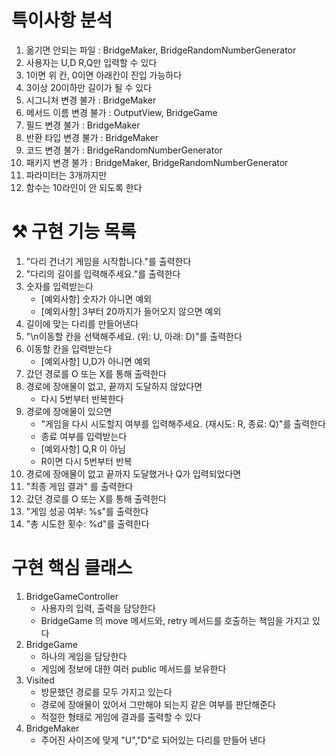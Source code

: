 # 특이사항 분석

1. 옮기면 안되는 파일 : BridgeMaker, BridgeRandomNumberGenerator
2. 사용자는 U,D R,Q만 입력할 수 있다
3. 1이면 위 칸, 0이면 아래칸이 진입 가능하다
4. 3이상 20이하만 길이가 될 수 있다
5. 시그니처 변경 불가 : BridgeMaker
6. 메서드 이름 변경 불가 : OutputView, BridgeGame
7. 필드 변경 불가 : BridgeMaker
8. 반환 타입 변경 불가 : BridgeMaker
9. 코드 변경 불가 : BridgeRandomNumberGenerator
10. 패키지 변경 불가 : BridgeMaker, BridgeRandomNumberGenerator
11. 파라미터는 3개까지만
12. 함수는 10라인이 안 되도록 한다

# ⚒ 구현 기능 목록

1. "다리 건너기 게임을 시작합니다."를 출력한다
2. "다리의 길이를 입력해주세요."를 출력한다
3. 숫자를 입력받는다
    - [예외사항] 숫자가 아니면 예외
    - [예외사항] 3부터 20까지가 들어오지 않으면 예외
4. 길이에 맞는 다리를 만들어낸다
5. "\n이동할 칸을 선택해주세요. (위: U, 아래: D)"를 출력한다
6. 이동할 칸을 입력받는다
    - [예외사항] U,D가 아니면 예외
7. 갔던 경로를 O 또는 X를 통해 출력한다
8. 경로에 장애물이 없고, 끝까지 도달하지 않았다면
    - 다시 5번부터 반복한다
9. 경로에 장애물이 있으면
    - "게임을 다시 시도할지 여부를 입력해주세요. (재시도: R, 종료: Q)"를 출력한다
    - 종료 여부를 입력받는다
    - [예외사항] Q,R 이 아님
    - R이면 다시 5번부터 반복
10. 경로에 장애물이 없고 끝까지 도달했거나 Q가 입력되었다면
11. "최종 게임 결과" 를 출력한다
12. 갔던 경로를 O 또는 X를 통해 출력한다
13. "게임 성공 여부: %s"를 출력한다
14. "총 시도한 횟수: %d"를 출력한다

# 구현 핵심 클래스

1. BridgeGameController
    - 사용자의 입력, 출력을 담당한다
    - BridgeGame 의 move 메서드와, retry 메서드를 호출하는 책임을 가지고 있다
2. BridgeGame
    - 하나의 게임을 담당한다
    - 게임에 정보에 대한 여러 public 메서드를 보유한다
3. Visited
    - 방문했던 경로를 모두 가지고 있는다
    - 경로에 장애물이 있어서 그만해야 되는지 같은 여부를 판단해준다
    - 적절한 형태로 게임에 결과를 출력할 수 있다
4. BridgeMaker
    - 주어진 사이즈에 맞게 "U","D"로 되어있는 다리를 만들어 낸다